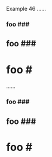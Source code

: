 Example 46
......

### foo \###
## foo #\##
# foo \#

......

<h3>foo ###</h3>
<h2>foo ###</h2>
<h1>foo #</h1>
